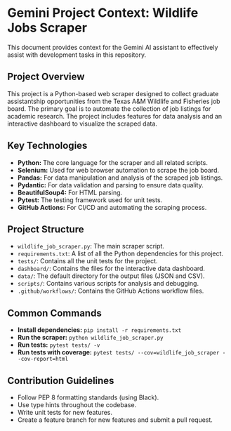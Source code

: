 # Gemini Project Context: Wildlife Jobs Scraper

This document provides context for the Gemini AI assistant to effectively assist with development tasks in this repository.

## Project Overview

This project is a Python-based web scraper designed to collect graduate assistantship opportunities from the Texas A&M Wildlife and Fisheries job board. The primary goal is to automate the collection of job listings for academic research. The project includes features for data analysis and an interactive dashboard to visualize the scraped data.

## Key Technologies

*   **Python:** The core language for the scraper and all related scripts.
*   **Selenium:** Used for web browser automation to scrape the job board.
*   **Pandas:** For data manipulation and analysis of the scraped job listings.
*   **Pydantic:** For data validation and parsing to ensure data quality.
*   **BeautifulSoup4:** For HTML parsing.
*   **Pytest:** The testing framework used for unit tests.
*   **GitHub Actions:** For CI/CD and automating the scraping process.

## Project Structure

*   `wildlife_job_scraper.py`: The main scraper script.
*   `requirements.txt`: A list of all the Python dependencies for this project.
*   `tests/`: Contains all the unit tests for the project.
*   `dashboard/`: Contains the files for the interactive data dashboard.
*   `data/`: The default directory for the output files (JSON and CSV).
*   `scripts/`: Contains various scripts for analysis and debugging.
*   `.github/workflows/`: Contains the GitHub Actions workflow files.

## Common Commands

*   **Install dependencies:** `pip install -r requirements.txt`
*   **Run the scraper:** `python wildlife_job_scraper.py`
*   **Run tests:** `pytest tests/ -v`
*   **Run tests with coverage:** `pytest tests/ --cov=wildlife_job_scraper --cov-report=html`

## Contribution Guidelines

*   Follow PEP 8 formatting standards (using Black).
*   Use type hints throughout the codebase.
*   Write unit tests for new features.
*   Create a feature branch for new features and submit a pull request.
